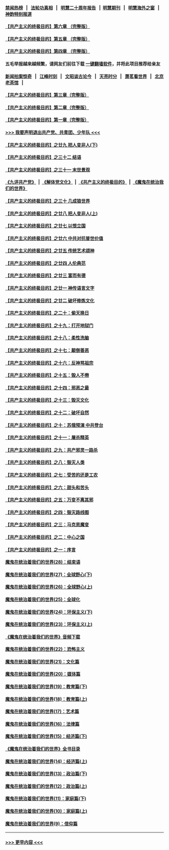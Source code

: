 #### [禁闻热榜](热点新闻.md?=0)  &nbsp;&nbsp;|&nbsp;&nbsp; [法轮功真相](https://github.com/gfw-breaker/truth/blob/master/README.md?=0) &nbsp;&nbsp;|&nbsp;&nbsp; [明慧二十周年报告](https://github.com/gfw-breaker/mh-reports/blob/master/README.md?=0) &nbsp;&nbsp;|&nbsp;&nbsp;[明慧期刊](https://github.com/gfw-breaker/mh-qikan) &nbsp;&nbsp;|&nbsp;&nbsp; [明慧海外之窗](https://github.com/gfw-breaker/mh-news/blob/master/README.md?=0) &nbsp;&nbsp;|&nbsp;&nbsp; [神韵特别报道](https://github.com/gfw-breaker/mh-news/blob/master/shenyun.md?=0)
#### [【共产主义的终极目的】第六章 （完整版）](../pages/nsc422/n11428913.md?t=03011902) 
#### [【共产主义的终极目的】第五章 （完整版）](../pages/nsc422/n11428912.md?t=03011902) 
#### [【共产主义的终极目的】第四章 （完整版）](../pages/nsc422/n11428907.md?t=03011902) 
#### 五毛举报越来越频繁，请网友们前往下载 [一键翻墙软件](https://github.com/gfw-breaker/ssr-accounts)，并将此项目推荐给亲友
#### [新闻拍案惊奇](https://github.com/gfw-breaker/banned-news/blob/master/pages/link4.md) &nbsp;&nbsp;|&nbsp;&nbsp; [江峰时刻](https://github.com/gfw-breaker/banned-news/blob/master/pages/link4.md) &nbsp;&nbsp;|&nbsp;&nbsp; [文昭谈古论今](https://github.com/gfw-breaker/banned-news/blob/master/pages/link4.md) &nbsp;&nbsp;|&nbsp;&nbsp; [天亮时分](https://github.com/gfw-breaker/banned-news/blob/master/pages/link4.md) &nbsp;&nbsp;|&nbsp;&nbsp; [萧茗看世界](https://github.com/gfw-breaker/banned-news/blob/master/pages/link4.md) &nbsp;&nbsp;|&nbsp;&nbsp; [北京老茶馆](https://github.com/gfw-breaker/banned-news/blob/master/pages/link4.md) &nbsp;&nbsp;|&nbsp;&nbsp; 
#### [【共产主义的终极目的】第三章（完整版）](../pages/nsc422/n11428848.md?t=03011902) 
#### [【共产主义的终极目的】第二章（完整版）](../pages/nsc422/n11428831.md?t=03011902) 
#### [【共产主义的终极目的】第一章（完整版）](../pages/nsc422/n11417651.md?t=03011902) 
#### [>>> 我要声明退出共产党、共青团、少年队 <<<](https://github.com/begood0513/goodnews/blob/master/quit/letter.md) 
#### [【共产主义的终极目的】之廿九 把人变非人(下)](../pages/nsc422/n11344140.md?t=03011902) 
#### [【共产主义的终极目的】之三十二 结语](../pages/nsc422/n11360535.md?t=03011902) 
#### [【共产主义的终极目的】之三十一 末世景观](../pages/nsc422/n11351129.md?t=03011902) 
#### [《九评共产党》](https://github.com/begood0513/9ping.md/blob/master/README.md) &nbsp;|&nbsp; [《解体党文化》](../../../../jtdwh.md/blob/master/README.md)  &nbsp;|&nbsp; [《共产主义的终极目的》](../../../../gczydzjmd.md/blob/master/README.md) &nbsp;|&nbsp; [《魔鬼在统治我们的世界》](../../../../mgztzwmdsj.md/blob/master/README.md) 
#### [【共产主义的终极目的】之三十 几成狼世界](../pages/nsc422/n11348280.md?t=03011902) 
#### [【共产主义的终极目的】之廿八 把人变非人(上)](../pages/nsc422/n11340492.md?t=03011902) 
#### [【共产主义的终极目的】之廿七 以恨立国](../pages/nsc422/n11336944.md?t=03011902) 
#### [【共产主义的终极目的】之廿六 中共对抗普世价值](../pages/nsc422/n11324785.md?t=03011902) 
#### [【共产主义的终极目的】之廿五 传统艺术颂神](../pages/nsc422/n11296396.md?t=03011902) 
#### [【共产主义的终极目的】之廿四 人伦典范](../pages/nsc422/n11296397.md?t=03011902) 
#### [【共产主义的终极目的】之廿三 富而有德](../pages/nsc422/n11283598.md?t=03011902) 
#### [【共产主义的终极目的】之廿一 神传语言文字](../pages/nsc422/n11263265.md?t=03011902) 
#### [【共产主义的终极目的】之廿二 破坏修炼文化](../pages/nsc422/n11245728.md?t=03011902) 
#### [【共产主义的终极目的】之二十：偷天换日](../pages/nsc422/n11238846.md?t=03011902) 
#### [【共产主义的终极目的】之十九：打开地狱门](../pages/nsc422/n11206376.md?t=03011902) 
#### [【共产主义的终极目的】之十八：柔性洗脑](../pages/nsc422/n11199994.md?t=03011902) 
#### [【共产主义的终极目的】之十七：颠倒善恶](../pages/nsc422/n11179782.md?t=03011902) 
#### [【共产主义的终极目的】之十六：反神骂祖宗](../pages/nsc422/n11166798.md?t=03011902) 
#### [【共产主义的终极目的】之十五：毁人不倦](../pages/nsc422/n11166792.md?t=03011902) 
#### [【共产主义的终极目的】之十四：邪恶之最](../pages/nsc422/n11150249.md?t=03011902) 
#### [【共产主义的终极目的】之十三：毁灭文化](../pages/nsc422/n11135227.md?t=03011902) 
#### [【共产主义的终极目的】之十二：破坏自然](../pages/nsc422/n11135214.md?t=03011902) 
#### [【共产主义的终极目的】之十：苏俄预演 中共登台](../pages/nsc422/n11118424.md?t=03011902) 
#### [【共产主义的终极目的】之十一：屠杀精英](../pages/nsc422/n11118442.md?t=03011902) 
#### [【共产主义的终极目的】之九：共产邪灵一路杀](../pages/nsc422/n11114139.md?t=03011902) 
#### [【共产主义的终极目的】之八：毁灭人类](../pages/nsc422/n11108503.md?t=03011902) 
#### [【共产主义的终极目的】之七：受苦的还是工农](../pages/nsc422/n11101809.md?t=03011902) 
#### [【共产主义的终极目的】之六：甜头和苦头](../pages/nsc422/n11096971.md?t=03011902) 
#### [【共产主义的终极目的】之五：万变不离其邪](../pages/nsc422/n11091285.md?t=03011902) 
#### [【共产主义的终极目的】之四：毁灭路线图](../pages/nsc422/n11086284.md?t=03011902) 
#### [【共产主义的终极目的】之三：马克思魔变](../pages/nsc422/n11061941.md?t=03011902) 
#### [【共产主义的终极目的】之二：中心之国](../pages/nsc422/n11047728.md?t=03011902) 
#### [【共产主义的终极目的】之一：序言](../pages/nsc422/n11086077.md?t=03011902) 
#### [魔鬼在统治着我们的世界(28)：结束语](../pages/nsc422/n10936246.md?t=03011902) 
#### [魔鬼在统治着我们的世界(27)：全球野心(下)](../pages/nsc422/n10928319.md?t=03011902) 
#### [魔鬼在统治着我们的世界(26)：全球野心(上)](../pages/nsc422/n10900318.md?t=03011902) 
#### [魔鬼在统治着我们的世界(25)：全球化](../pages/nsc422/n10788205.md?t=03011902) 
#### [魔鬼在统治着我们的世界(24)：环保主义(下)](../pages/nsc422/n10695307.md?t=03011902) 
#### [魔鬼在统治着我们的世界(23)：环保主义(上)](../pages/nsc422/n10688613.md?t=03011902) 
#### [《魔鬼在统治着我们的世界》音频下载](../pages/nsc422/n10635553.md?t=03011902) 
#### [魔鬼在统治着我们的世界(22)：恐怖主义](../pages/nsc422/n10614727.md?t=03011902) 
#### [魔鬼在统治着我们的世界(21)：文化篇](../pages/nsc422/n10597706.md?t=03011902) 
#### [魔鬼在统治着我们的世界(20)：媒体篇](../pages/nsc422/n10586579.md?t=03011902) 
#### [魔鬼在统治着我们的世界(19)：教育篇(下)](../pages/nsc422/n10564808.md?t=03011902) 
#### [魔鬼在统治着我们的世界(18)：教育篇(上)](../pages/nsc422/n10526970.md?t=03011902) 
#### [魔鬼在统治着我们的世界(17)：艺术篇](../pages/nsc422/n10499093.md?t=03011902) 
#### [魔鬼在统治着我们的世界(16)：法律篇](../pages/nsc422/n10485969.md?t=03011902) 
#### [魔鬼在统治着我们的世界(15)：经济篇(下)](../pages/nsc422/n10469975.md?t=03011902) 
#### [《魔鬼在统治着我们的世界》全书目录](../pages/nsc422/n10464261.md?t=03011902) 
#### [魔鬼在统治着我们的世界(14)：经济篇(上)](../pages/nsc422/n10457370.md?t=03011902) 
#### [魔鬼在统治着我们的世界(13)：政治篇(下)](../pages/nsc422/n10448270.md?t=03011902) 
#### [魔鬼在统治着我们的世界(12)：政治篇(上)](../pages/nsc422/n10444576.md?t=03011902) 
#### [魔鬼在统治着我们的世界(11)：家庭篇(下)](../pages/nsc422/n10440961.md?t=03011902) 
#### [魔鬼在统治着我们的世界(10)：家庭篇(上)](../pages/nsc422/n10435448.md?t=03011902) 
#### [魔鬼在统治着我们的世界(9)：信仰篇](../pages/nsc422/n10432159.md?t=03011902) 

----
#### [ >>> 更早内容 <<< ](../indexes/nsc422-earlier.md)
